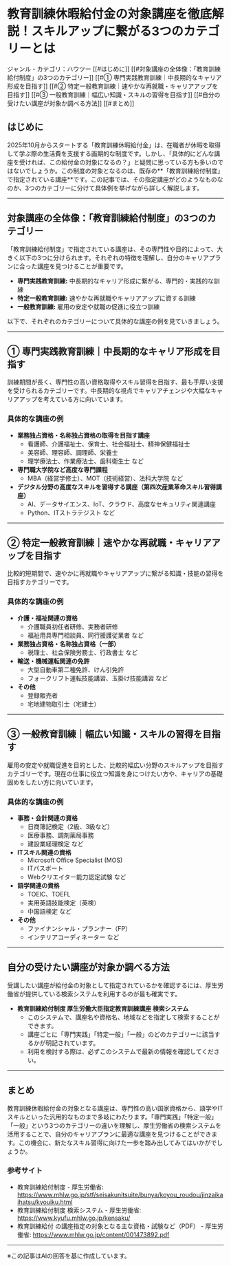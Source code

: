 # 教育訓練休暇給付金の対象講座を徹底解説！スキルアップに繋がる3つのカテゴリーとは
ジャンル・カテゴリ：ハウツー
[[#はじめに]]
[[#対象講座の全体像：「教育訓練給付制度」の3つのカテゴリー]]
[[#① 専門実践教育訓練｜中長期的なキャリア形成を目指す]]
[[#② 特定一般教育訓練｜速やかな再就職・キャリアアップを目指す]]
[[#③ 一般教育訓練｜幅広い知識・スキルの習得を目指す]]
[[#自分の受けたい講座が対象か調べる方法]]
[[#まとめ]]

## はじめに
2025年10月からスタートする「教育訓練休暇給付金」は、在職者が休暇を取得して学ぶ際の生活費を支援する画期的な制度です。しかし、「具体的にどんな講座を受ければ、この給付金の対象になるの？」と疑問に思っている方も多いのではないでしょうか。この制度の対象となるのは、既存の**「教育訓練給付制度」で指定されている講座**です。この記事では、その指定講座がどのようなものなのか、3つのカテゴリーに分けて具体例を挙げながら詳しく解説します。

---

## 対象講座の全体像：「教育訓練給付制度」の3つのカテゴリー
「教育訓練給付制度」で指定されている講座は、その専門性や目的によって、大きく以下の3つに分けられます。それぞれの特徴を理解し、自分のキャリアプランに合った講座を見つけることが重要です。

- **専門実践教育訓練:** 中長期的なキャリア形成に繋がる、専門的・実践的な訓練
- **特定一般教育訓練:** 速やかな再就職やキャリアアップに資する訓練
- **一般教育訓練:** 雇用の安定や就職の促進に役立つ訓練

以下で、それぞれのカテゴリーについて具体的な講座の例を見ていきましょう。

---

## ① 専門実践教育訓練｜中長期的なキャリア形成を目指す
訓練期間が長く、専門性の高い資格取得やスキル習得を目指す、最も手厚い支援を受けられるカテゴリーです。中長期的な視点でキャリアチェンジや大幅なキャリアアップを考えている方に向いています。

### 具体的な講座の例
- **業務独占資格・名称独占資格の取得を目指す講座**
  - 看護師、介護福祉士、保育士、社会福祉士、精神保健福祉士
  - 美容師、理容師、調理師、栄養士
  - 理学療法士、作業療法士、歯科衛生士 など
- **専門職大学院など高度な専門課程**
  - MBA（経営学修士）、MOT（技術経営）、法科大学院 など
- **デジタル分野の高度なスキルを習得する講座（第四次産業革命スキル習得講座）**
  - AI、データサイエンス、IoT、クラウド、高度なセキュリティ関連講座
  - Python、ITストラテジスト など

---

## ② 特定一般教育訓練｜速やかな再就職・キャリアアップを目指す
比較的短期間で、速やかに再就職やキャリアアップに繋がる知識・技能の習得を目指すカテゴリーです。

### 具体的な講座の例
- **介護・福祉関連の資格**
  - 介護職員初任者研修、実務者研修
  - 福祉用具専門相談員、同行援護従業者 など
- **業務独占資格・名称独占資格（一部）**
  - 税理士、社会保険労務士、行政書士 など
- **輸送・機械運転関連の免許**
  - 大型自動車第二種免許、けん引免許
  - フォークリフト運転技能講習、玉掛け技能講習 など
- **その他**
  - 登録販売者
  - 宅地建物取引士（宅建士）

---

## ③ 一般教育訓練｜幅広い知識・スキルの習得を目指す
雇用の安定や就職促進を目的とした、比較的幅広い分野のスキルアップを目指すカテゴリーです。現在の仕事に役立つ知識を身につけたい方や、キャリアの基礎固めをしたい方に向いています。

### 具体的な講座の例
- **事務・会計関連の資格**
  - 日商簿記検定（2級、3級など）
  - 医療事務、調剤薬局事務
  - 建設業経理検定 など
- **ITスキル関連の資格**
  - Microsoft Office Specialist (MOS)
  - ITパスポート
  - Webクリエイター能力認定試験 など
- **語学関連の資格**
  - TOEIC、TOEFL
  - 実用英語技能検定（英検）
  - 中国語検定 など
- **その他**
  - ファイナンシャル・プランナー（FP）
  - インテリアコーディネーター など

---

## 自分の受けたい講座が対象か調べる方法
受講したい講座が給付金の対象として指定されているかを確認するには、厚生労働省が提供している検索システムを利用するのが最も確実です。

- **教育訓練給付制度 厚生労働大臣指定教育訓練講座 検索システム**
  - このシステムで、講座名や資格名、地域などを指定して検索することができます。
  - 講座ごとに「専門実践」「特定一般」「一般」のどのカテゴリーに該当するかが明記されています。
  - 利用を検討する際は、必ずこのシステムで最新の情報を確認してください。

---

## まとめ
教育訓練休暇給付金の対象となる講座は、専門性の高い国家資格から、語学やITスキルといった汎用的なものまで多岐にわたります。「専門実践」「特定一般」「一般」という3つのカテゴリーの違いを理解し、厚生労働省の検索システムを活用することで、自分のキャリアプランに最適な講座を見つけることができます。この機会に、新たなスキル習得に向けた一歩を踏み出してみてはいかがでしょうか。

### 参考サイト
- 教育訓練給付制度 - 厚生労働省: https://www.mhlw.go.jp/stf/seisakunitsuite/bunya/koyou_roudou/jinzaikaihatsu/kyouiku.html
- 教育訓練給付制度 検索システム - 厚生労働省: https://www.kyufu.mhlw.go.jp/kensaku/
- 教育訓練給付 の講座指定の対象となる主な資格・試験など（PDF） - 厚生労働省: https://www.mhlw.go.jp/content/001473892.pdf

---

※この記事はAIの回答を基に作成しています。
